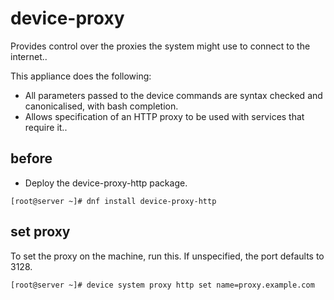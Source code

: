 # device-proxy
Provides control over the proxies the system might use to connect to the internet..

This appliance does the following:

- All parameters passed to the device commands are syntax checked and canonicalised,
  with bash completion.
- Allows specification of an HTTP proxy to be used with services that require it..

## before

- Deploy the device-proxy-http package.

```
[root@server ~]# dnf install device-proxy-http
```

## set proxy

To set the proxy on the machine, run this. If unspecified, the port defaults to 3128.

```
[root@server ~]# device system proxy http set name=proxy.example.com
```



